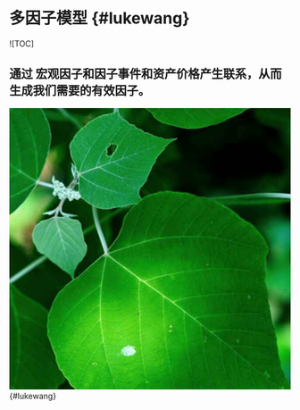 # 多因子模型 {#lukewang}

![TOC]

## 通过 宏观因子和因子事件和资产价格产生联系，从而生成我们需要的有效因子。


![](/assets/test.jpg) {#lukewang}



